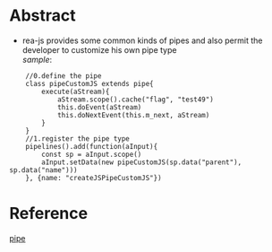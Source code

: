 # Abstract
* rea-js provides some common kinds of pipes and also permit the developer to customize his own pipe type  
_sample_:
```
    //0.define the pipe
    class pipeCustomJS extends pipe{
        execute(aStream){
            aStream.scope().cache("flag", "test49")
            this.doEvent(aStream)
            this.doNextEvent(this.m_next, aStream)
        }
    }
    //1.register the pipe type
    pipelines().add(function(aInput){
        const sp = aInput.scope()
        aInput.setData(new pipeCustomJS(sp.data("parent"), sp.data("name")))
    }, {name: "createJSPipeCustomJS"})
```

# Reference
[pipe](pipe.md)